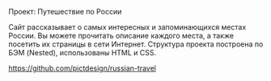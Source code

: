 Проект: Путешествие по России

Сайт рассказывает о самых интересных и запоминающихся местах России. Вы можете прочитать описание каждого места, а также посетить их страницы в сети Интернет. 
Структура проекта построена по БЭМ (Nested), использованы HTML и CSS.

https://github.com/pictdesign/russian-travel